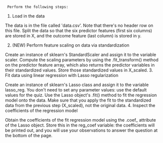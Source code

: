      Perform the following steps:
1. Load in the data

The data is in the file called 'data.csv'. Note that there's no header row on this file.
Split the data so that the six predictor features (first six columns) are stored in X, and the outcome feature (last column) is stored in y.

2. (NEW) Perform feature scaling on data via standardization

Create an instance of sklearn's StandardScaler and assign it to the variable scaler.
Compute the scaling parameters by using the .fit_transform() method on the predictor feature array, which also returns the predictor variables in their standardized values. Store those standardized values in X_scaled.
3. Fit data using linear regression with Lasso regularization

Create an instance of sklearn's Lasso class and assign it to the variable lasso_reg. You don't need to set any parameter values: use the default values for the quiz.
Use the Lasso object's .fit() method to fit the regression model onto the data. Make sure that you apply the fit to the standardized data from the previous step (X_scaled), not the original data.
4. Inspect the coefficients of the regression model

Obtain the coefficients of the fit regression model using the .coef_ attribute of the Lasso object. Store this in the reg_coef variable: the coefficients will be printed out, and you will use your observations to answer the question at the bottom of the page.

